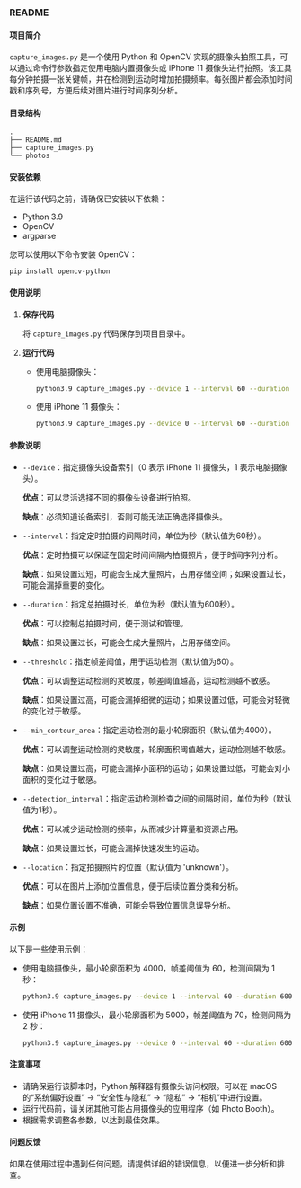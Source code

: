 ### README

#### 项目简介

`capture_images.py` 是一个使用 Python 和 OpenCV 实现的摄像头拍照工具，可以通过命令行参数指定使用电脑内置摄像头或 iPhone 11 摄像头进行拍照。该工具每分钟拍摄一张关键帧，并在检测到运动时增加拍摄频率。每张图片都会添加时间戳和序列号，方便后续对图片进行时间序列分析。

#### 目录结构

```
.
├── README.md
├── capture_images.py
└── photos
```

#### 安装依赖

在运行该代码之前，请确保已安装以下依赖：

- Python 3.9
- OpenCV
- argparse

您可以使用以下命令安装 OpenCV：

```bash
pip install opencv-python
```

#### 使用说明

1. **保存代码**

   将 `capture_images.py` 代码保存到项目目录中。

2. **运行代码**

   - 使用电脑摄像头：

     ```bash
     python3.9 capture_images.py --device 1 --interval 60 --duration 600 --threshold 60 --min_contour_area 4000 --detection_interval 1
     ```

   - 使用 iPhone 11 摄像头：

     ```bash
     python3.9 capture_images.py --device 0 --interval 60 --duration 600 --threshold 60 --min_contour_area 4000 --detection_interval 1
     ```

#### 参数说明

- `--device`：指定摄像头设备索引（0 表示 iPhone 11 摄像头，1 表示电脑摄像头）。

  **优点**：可以灵活选择不同的摄像头设备进行拍照。
  
  **缺点**：必须知道设备索引，否则可能无法正确选择摄像头。

- `--interval`：指定定时拍摄的间隔时间，单位为秒（默认值为60秒）。

  **优点**：定时拍摄可以保证在固定时间间隔内拍摄照片，便于时间序列分析。
  
  **缺点**：如果设置过短，可能会生成大量照片，占用存储空间；如果设置过长，可能会漏掉重要的变化。

- `--duration`：指定总拍摄时长，单位为秒（默认值为600秒）。

  **优点**：可以控制总拍摄时间，便于测试和管理。
  
  **缺点**：如果设置过长，可能会生成大量照片，占用存储空间。

- `--threshold`：指定帧差阈值，用于运动检测（默认值为60）。

  **优点**：可以调整运动检测的灵敏度，帧差阈值越高，运动检测越不敏感。
  
  **缺点**：如果设置过高，可能会漏掉细微的运动；如果设置过低，可能会对轻微的变化过于敏感。

- `--min_contour_area`：指定运动检测的最小轮廓面积（默认值为4000）。

  **优点**：可以调整运动检测的灵敏度，轮廓面积阈值越大，运动检测越不敏感。
  
  **缺点**：如果设置过高，可能会漏掉小面积的运动；如果设置过低，可能会对小面积的变化过于敏感。

- `--detection_interval`：指定运动检测检查之间的间隔时间，单位为秒（默认值为1秒）。

  **优点**：可以减少运动检测的频率，从而减少计算量和资源占用。
  
  **缺点**：如果设置过长，可能会漏掉快速发生的运动。

- `--location`：指定拍摄照片的位置（默认值为 'unknown'）。

  **优点**：可以在图片上添加位置信息，便于后续位置分类和分析。
  
  **缺点**：如果位置设置不准确，可能会导致位置信息误导分析。

#### 示例

以下是一些使用示例：

- 使用电脑摄像头，最小轮廓面积为 4000，帧差阈值为 60，检测间隔为 1 秒：

  ```bash
  python3.9 capture_images.py --device 1 --interval 60 --duration 600 --threshold 60 --min_contour_area 4000 --detection_interval 1 --location bedroom
  ```

- 使用 iPhone 11 摄像头，最小轮廓面积为 5000，帧差阈值为 70，检测间隔为 2 秒：

  ```bash
  python3.9 capture_images.py --device 0 --interval 60 --duration 600 --threshold 70 --min_contour_area 5000 --detection_interval 2 --location living_room
  ```

#### 注意事项

- 请确保运行该脚本时，Python 解释器有摄像头访问权限。可以在 macOS 的“系统偏好设置” -> “安全性与隐私” -> “隐私” -> “相机”中进行设置。
- 运行代码前，请关闭其他可能占用摄像头的应用程序（如 Photo Booth）。
- 根据需求调整各参数，以达到最佳效果。

#### 问题反馈

如果在使用过程中遇到任何问题，请提供详细的错误信息，以便进一步分析和排查。